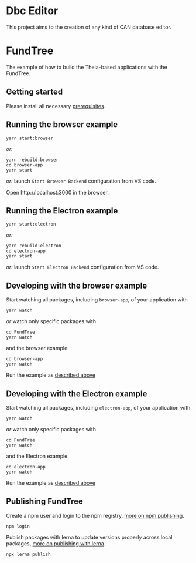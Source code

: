 # Dbc Editor
This project aims to the creation of any kind of CAN database editor.

# FundTree
The example of how to build the Theia-based applications with the FundTree.

## Getting started

Please install all necessary [prerequisites](https://github.com/eclipse-theia/theia/blob/master/doc/Developing.md#prerequisites).

## Running the browser example

    yarn start:browser

*or:*

    yarn rebuild:browser
    cd browser-app
    yarn start

*or:* launch `Start Browser Backend` configuration from VS code.

Open http://localhost:3000 in the browser.

## Running the Electron example

    yarn start:electron

*or:*

    yarn rebuild:electron
    cd electron-app
    yarn start

*or:* launch `Start Electron Backend` configuration from VS code.


## Developing with the browser example

Start watching all packages, including `browser-app`, of your application with

    yarn watch

*or* watch only specific packages with

    cd FundTree
    yarn watch

and the browser example.

    cd browser-app
    yarn watch

Run the example as [described above](#Running-the-browser-example)
## Developing with the Electron example

Start watching all packages, including `electron-app`, of your application with

    yarn watch

*or* watch only specific packages with

    cd FundTree
    yarn watch

and the Electron example.

    cd electron-app
    yarn watch

Run the example as [described above](#Running-the-Electron-example)

## Publishing FundTree

Create a npm user and login to the npm registry, [more on npm publishing](https://docs.npmjs.com/getting-started/publishing-npm-packages).

    npm login

Publish packages with lerna to update versions properly across local packages, [more on publishing with lerna](https://github.com/lerna/lerna#publish).

    npx lerna publish

